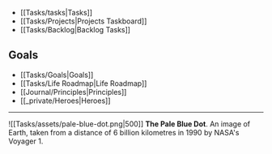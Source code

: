 - [[Tasks/tasks|Tasks]]
- [[Tasks/Projects|Projects Taskboard]]
- [[Tasks/Backlog|Backlog Tasks]]

## Goals
- [[Tasks/Goals|Goals]]
- [[Tasks/Life Roadmap|Life Roadmap]]
- [[Journal/Principles|Principles]]
- [[_private/Heroes|Heroes]]

---
![[Tasks/assets/pale-blue-dot.png|500]]
**The Pale Blue Dot**. An image of Earth, taken from a distance of 6 billion kilometres in 1990 by NASA's Voyager 1.
